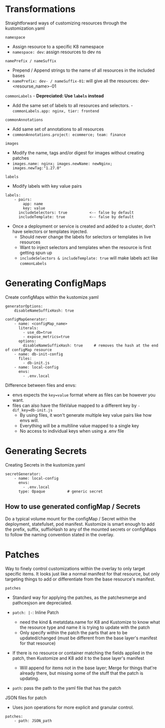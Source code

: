 # Transformations
Straightforward ways of customizing resources through the kustomization.yaml

`namespace`
- Assign resource to a specific K8 namespace
- `namespace: dev`: assign resources to dev ns

`namePrefix / nameSuffix`
- Prepend / Append strings to the name of all resources in the included bases
- `namePrefix: dev- / nameSuffix-01`: will give all the resources: dev-<resourse_name>-01

`commonLabels` - **Depreciated: Use `labels` instead**
- Add the same set of labels to all resources and selectors.
-`commonLabels.app: nginx, tier: frontend`

`commonAnnotations`
- Add same set of annotations to all resources
- `commonAnnotations.project: ecommerce; team: finance`

`images`
- Modify the name, tags and/or digest for images without creating patches
- `images.name: nginx; images.newName: newNginx; images.newTag:"1.27.0"`

`labels`
- Modify labels with key value pairs 
```
labels:
    - pairs:
        app: name
        key: value
      includeSelectors: true          <-- false by default
      includeTemplate: true           <-- false by default
```
- Once a deployment or service is created and added to a cluster, don't have selectors or templates injected.
    - Should never change the labels for selectors or templates in live resources
    - Want to inject selectors and templates when the resource is first getting spun up
    - `includeSelectors & includeTemplate: true` will make labels act like `commonLabels` 

# Generating ConfigMaps
Create configMaps within the kustomize.yaml

```
generatorOptions:
    disableNameSuffixHash: true

configMapGenerator:
    - name: <configMap_name>
      literals:
        - use_db=true
        - expose_metrics=true
      options:
        disableNameSuffixHash: true     # removes the hash at the end of configMap resource
    - name: db-init-config
      files:
        - db-init.js
    - name: local-config
      envs:
        - .env.local
```

Difference between files and envs:
- envs expects the `key=value` format where as files can be however you want.
- files can also have the fileValue mapped to a different key by `- dif_key=db-init.js`
    - By using files, it won't generate multiple key value pairs like how envs will.
    - Everything will be a multiline value mapped to a single key
    - No access to individual keys when using a .env file

# Generating Secrets
Creating Secrets in the kustomize.yaml

```
secretGenerator:
    - name: local-config
      envs:
        - .env.local
      type: Opaque          # generic secret
```

## How to use generated configMap / Secrets 
Do a typical volume mount for the configMap / Secret within the deployment, statefulset, pod manifest. 
Kustomize is smart enough to add the prefix, suffix, suffixHash to any of the mounted secrets or configMaps to follow the naming convention stated in the overlay.


# Patches
Way to finely control customizations within the overlay to only target specific items. It looks just like a normal manifest for that resource, but only targeting things to add or differentiate from the base resource's manifest.

`patches`
- Standard way for applying the patches, as the patchesmerge and pathcesjson are depreciated.
- `patch: |-`: Inline Patch
    - need the kind & metatdata.name for K8 and Kustomize to know what the resource type and name it is trying to update with the patch
    - Only specify within the patch the parts that are to be updated/changed (must be different from the base layer's manifest for that resource)
- If there is no resource or container matching the fields applied in the patch, then Kustomize and K8 add it to the base layer's manifest
    - Will append for items not in the base layer; Merge for things that're already there, but missing some of the stuff that the patch is updating.

- `path`: pass the path to the yaml file that has the patch

JSON files for patch
- Uses json operations for more explicit and granular control.
```
patches:
    - path: JSON_path
```